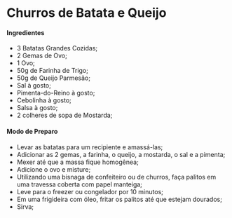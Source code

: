 # Churros de Batata e Queijo

#### Ingredientes

- 3 Batatas Grandes Cozidas;
- 2 Gemas de Ovo;
- 1 Ovo;
- 50g de Farinha de Trigo;
- 50g de Queijo Parmesão;
- Sal à gosto;
- Pimenta-do-Reino à gosto;
- Cebolinha à gosto;
- Salsa à gosto;
- 2 colheres de sopa de Mostarda;

#### Modo de Preparo

- Levar as batatas para um recipiente e amassá-las;
- Adicionar as 2 gemas, a farinha, o queijo, a mostarda, o sal e a pimenta;
- Mexer até que a massa fique homogênea;
- Adicione o ovo e misture;
- Utilizando uma bisnaga de confeiteiro ou de churros, faça palitos em uma travessa coberta com papel manteiga;
- Leve para o freezer ou congelador por 10 minutos;
- Em uma frigideira com óleo, fritar os palitos até que estejam dourados;
- Sirva;